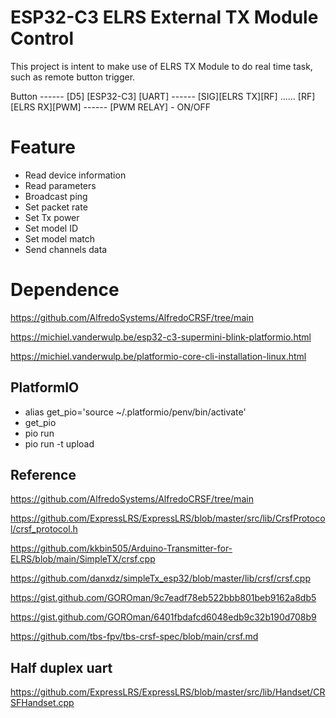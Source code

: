 # ESP32-C3 ELRS External TX Module Control

This project is intent to make use of ELRS TX Module to do real time task, such as remote button trigger.

Button ------ [D5] [ESP32-C3] [UART] ------ [SIG][ELRS TX][RF] ...... [RF][ELRS RX][PWM] ------ [PWM RELAY] - ON/OFF  

# Feature

* Read device information
* Read parameters
* Broadcast ping
* Set packet rate
* Set Tx power
* Set model ID
* Set model match
* Send channels data
                                        
# Dependence

https://github.com/AlfredoSystems/AlfredoCRSF/tree/main

https://michiel.vanderwulp.be/esp32-c3-supermini-blink-platformio.html

https://michiel.vanderwulp.be/platformio-core-cli-installation-linux.html

## PlatformIO

* alias get_pio='source ~/.platformio/penv/bin/activate'
* get_pio
* pio run
* pio run -t upload

## Reference

https://github.com/AlfredoSystems/AlfredoCRSF/tree/main

https://github.com/ExpressLRS/ExpressLRS/blob/master/src/lib/CrsfProtocol/crsf_protocol.h

https://github.com/kkbin505/Arduino-Transmitter-for-ELRS/blob/main/SimpleTX/crsf.cpp

https://github.com/danxdz/simpleTx_esp32/blob/master/lib/crsf/crsf.cpp

https://gist.github.com/GOROman/9c7eadf78eb522bbb801beb9162a8db5

https://gist.github.com/GOROman/6401fbdafcd6048edb9c32b190d708b9

https://github.com/tbs-fpv/tbs-crsf-spec/blob/main/crsf.md

## Half duplex uart

https://github.com/ExpressLRS/ExpressLRS/blob/master/src/lib/Handset/CRSFHandset.cpp
